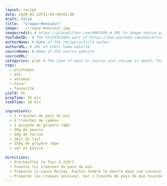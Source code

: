 ```yaml
---
layout: recipe
date: 2020-02-23T21:04:48+01:00
draft: false    
title:  "Croque-Monsieur"
image:  ./croque-monsieur.jpg
imagecredit: # https://placekitten.com/600/800 # URL to image source page, website, or creator
YouTubeID:  # The F2SYDXV1W1w part of https://www.youtube.com/watch?v=F2SYDXV1W1w
authorName: # Name of the recipe/article author
authorURL: # URL of their home website
sourceName: # Name of the source website
sourceURL: 
catégories: plat # The type of meal or course your recipe is about. For example: "dinner", "entree", or "dessert".
tags:
  - printemps
  - été
  - automne 
  - hiver
  - favourite
yield: 5€ 
prepTime: 35 min
cookTime: 10 min

ingredients:
  - 5 tranches de pain de mie
  - 6 tranches de jambon
  - 1 poignée de gruyère râpé
  - 50g de beurre
  - 50g de farine
  - 50cl de lait
  - 150g de gruyère râpé
  - sel et poivre
 
directions:
  - Préchauffez le four à 220°C. 
  - Toastez les tranches de pain de mie. 
  - Préparez la sauce Mornay. Faites fondre le beurre dans une casserole. Quand il est bien mousseux, ajoutez la farine hors du feu. Fouettez vigoureusement. Une fois le mélange homogène, ajoutez le lait puis faites-cuire sur feu doux en fouettant pendant 5min. Retirez du feu, ajoutez le formage, et fouettez jusqu'à obtenir un mélange bien homogène. Assaisonnez de sel et de poivre, et laissez refroidir. 
  - Préparez les croques monsieur. Sur 1 tranche de pain de mie toastées, tartinez de sauce Mornay, puis ajoutez 1 tranche de jambon. Répétez une nouvelle fois. Pour la dernière, finissez avec un peu de fromage râpé. Mettez le croque-monsieur sur une plaque au four pendant 5min. Sortez-le du four quand le dessus est bien gratiné. 
---
```

